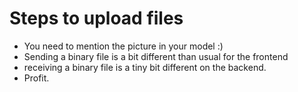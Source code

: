 # Steps to upload files

- You need to mention the picture in your model :)
- Sending a binary file is a bit different than usual for the frontend
- receiving a binary file is a tiny bit different on the backend.
- Profit.
